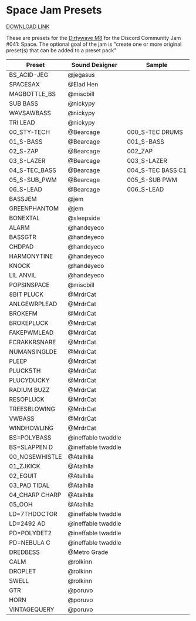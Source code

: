 # Space Jam Presets

[DOWNLOAD LINK](https://github.com/handeyeco/space-jam-presets/archive/refs/heads/main.zip)

These are presets for the [Dirtywave M8](https://dirtywave.com/) for the Discord Community Jam #041: Space. The optional goal of the jam is "create one or more original preset(s) that can be added to a preset pack"

| Preset | Sound Designer | Sample |
| ------ | -------------- | ------ |
| BS_ACID-JEG | @jegasus |
| SPACESAX | @Elad Hen |
| MAGBOTTLE_BS | @miscbill |
| SUB BASS | @nickypy |
| WAVSAWBASS | @nickypy |
| TRI LEAD | @nickypy |
| 00_STY-TECH | @Bearcage | 000_S-TEC DRUMS |
| 01_S-BASS | @Bearcage | 001_S-BASS |
| 02_S-ZAP | @Bearcage | 002_ZAP |
| 03_S-LAZER | @Bearcage | 003_S-LAZER |
| 04_S-TEC_BASS | @Bearcage | 004_S-TEC BASS C1 |
| 05_S-SUB_PWM | @Bearcage | 005_S-SUB PWM |
| 06_S-LEAD | @Bearcage | 006_S-LEAD |
| BASSJEM | @jem |
| GREENPHANTOM | @jem |
| BONEXTAL | @sleepside |
| ALARM | @handeyeco |
| BASSGTR | @handeyeco |
| CHDPAD | @handeyeco |
| HARMONYTINE | @handeyeco |
| KNOCK | @handeyeco |
| LIL ANVIL | @handeyeco |
| POPSINSPACE | @miscbill |
| 8BIT PLUCK | @MrdrCat |
| ANLGEWRPLEAD | @MrdrCat |
| BROKEFM | @MrdrCat |
| BROKEPLUCK | @MrdrCat |
| FAKEPWMLEAD | @MrdrCat |
| FCRAKKRSNARE | @MrdrCat |
| NUMANSINGLDE | @MrdrCat |
| PLEEP | @MrdrCat |
| PLUCK5TH | @MrdrCat |
| PLUCYDUCKY | @MrdrCat |
| RADIUM BUZZ | @MrdrCat |
| RESOPLUCK | @MrdrCat |
| TREESBLOWING | @MrdrCat |
| VWBASS | @MrdrCat |
| WINDHOWLING | @MrdrCat |
| BS=POLYBASS | @ineffable twaddle |
| BS=SLAPPEN D | @ineffable twaddle |
| 00_NOSEWHISTLE | @Atalhlla |
| 01_ZJKICK | @Atalhlla |
| 02_EGUIT | @Atalhlla |
| 03_PAD TIDAL | @Atalhlla |
| 04_CHARP CHARP | @Atalhlla |
| 05_OOH | @Atalhlla |
| LD=7THDOCTOR | @ineffable twaddle |
| LD=2492 AD | @ineffable twaddle |
| PD=POLYDET2 | @ineffable twaddle |
| PD=NEBULA C | @ineffable twaddle |
| DREDBESS | @Metro Grade |
| CALM | @rolkinn |
| DROPLET | @rolkinn |
| SWELL | @rolkinn |
| GTR | @poruvo |
| HORN | @poruvo |
| VINTAGEQUERY | @poruvo |